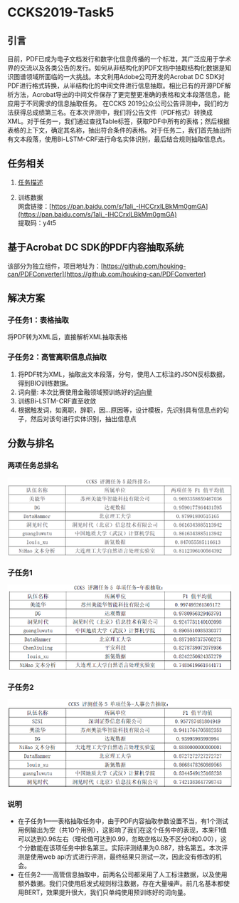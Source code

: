# CCKS2019-Task5

## 引言  
 目前，PDF已成为电子文档发行和数字化信息传播的一个标准，其广泛应用于学术界的交流以及各类公告的发行。如何从非结构化的PDF文档中抽取结构化数据是知识图谱领域所面临的一大挑战。本文利用Adobe公司开发的Acrobat DC SDK对PDF进行格式转换，从半结构化的中间文件进行信息抽取。相比已有的开源PDF解析方法，Acrobat导出的中间文件保存了更完整更准确的表格和文本段落信息，能应用于不同需求的信息抽取任务。  在CCKS 2019公众公司公告评测中，我们的方法获得总成绩第三名。在本次评测中，我们将公告文件（PDF格式）转换成XML。对于任务一，我们通过查找Table标签，获取PDF中所有的表格；然后根据表格的上下文，确定其名称，抽出符合条件的表格。对于任务二，我们首先抽出所有文本段落，使用Bi-LSTM-CRF进行命名实体识别，最后结合规则抽取信息点。

## 任务相关  

1. [任务描述](https://biendata.com/competition/ccks_2019_5/ )

2. 训练数据  
	网盘链接：[https://pan.baidu.com/s/1ali_-IHCCrxlLBkMm0gmGA](https://pan.baidu.com/s/1ali_-IHCCrxlLBkMm0gmGA)  
	提取码：y4t5

## 基于Acrobat DC SDK的PDF内容抽取系统
该部分为独立组件，项目地址为：[https://github.com/houking-can/PDFConverter](https://github.com/houking-can/PDFConverter)

## 解决方案
### 子任务1：表格抽取
将PDF转为XML后，直接解析XML抽取表格
### 子任务2：高管离职信息点抽取
1. 将PDF转为XML，抽取出文本段落，分句，使用人工标注的JSON反标数据，得到BIO训练数据。
2. 词向量: 本次比赛使用金融领域预训练好的[词向量](https://github.com/Embedding/Chinese-Word-Vectors)
3. 训练Bi-LSTM-CRF直至收敛
4. 根据触发词，如离职，辞职，因...原因等，设计模板，先识别具有信息点的句子，然后对该句进行实体识别，抽出信息点

## 分数与排名
### 两项任务总排名
![](rank/final.png)
### 子任务1
![](rank/subtask1.png)
### 子任务2
![](rank/subtask2.png)

### 说明
- 在子任务1——表格抽取任务中，由于PDF内容抽取参数设置不当，有1个测试用例输出为空（共10个用例），这影响了我们在这个任务中的表现，本来F1值可以达到0.96左右（理论值可达到0.99，忽略空格以及不区分0和0.00），这个分数能在该项任务中排名第三。实际评测结果为0.887，排名第五。本次评测是使用web api方式进行评测，最终结果只测试一次，因此没有修改的机会。
- 在任务2——高管信息抽取中，前两名公司都采用了人工标注数据，以及使用额外数据。我们只使用启发式规则标注数据，存在大量噪声。前几名基本都使用BERT，效果提升很大，我们只单纯使用预训练好的词向量。


